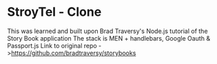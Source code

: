 # StroyTel - Clone
This was learned and built upon Brad Traversy's Node.js tutorial of the Story Book application
The stack is MEN + handlebars, Google Oauth & Passport.js
Link to original repo ->https://github.com/bradtraversy/storybooks
